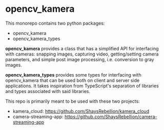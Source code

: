 # opencv_kamera
This monorepo contains two python packages:
- opencv_kamera
- opencv_kamera_types

**opencv_kamera** provides a class that has a simplified API for interfacing with cameras: snapping images, capturing video, getting/setting camera parameters, and simple post image processing, i.e. conversion to gray images.

**opencv_kamera_types** provides some types for interfacing with opencv_kamera that can be used both on client and server side applications. It takes inspiration from TypeScript's separation of libraries and types associated with said libraries.

This repo is primarily meant to be used with these two projects:
- kamera_cloud: https://github.com/ShaysRebellion/kamera_cloud
- camera-streaming-app: https://github.com/ShaysRebellion/camera-streaming-app
